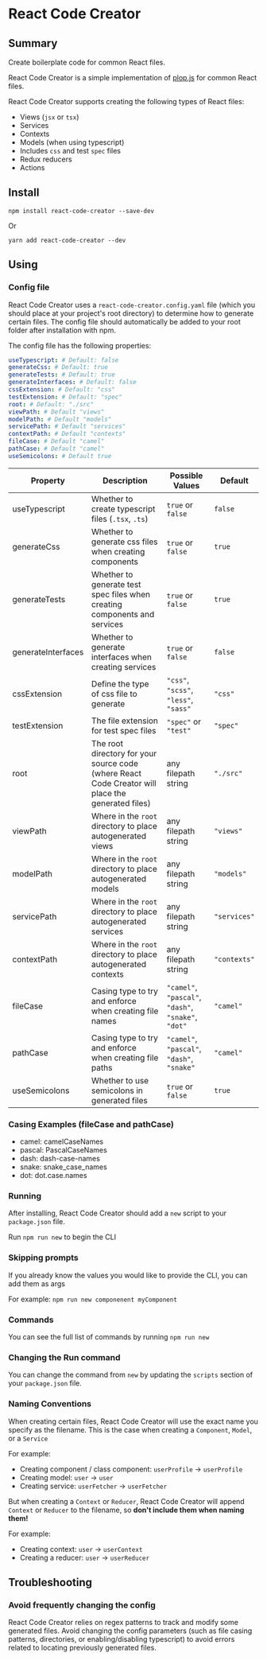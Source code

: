# React Code Creator

## Summary
Create boilerplate code for common React files.

React Code Creator is a simple implementation of [plop.js](https://plopjs.com/) for common React files.

React Code Creator supports creating the following types of React files:
* Views (`jsx` or `tsx`)
* Services
* Contexts
* Models (when using typescript)
* Includes `css` and test `spec` files
* Redux reducers
* Actions

## Install
`npm install react-code-creator --save-dev`

Or

`yarn add react-code-creator --dev`

## Using

### Config file
React Code Creator uses a `react-code-creator.config.yaml` file (which you should place at your project's root directory) to determine how to generate certain files. The config file should automatically be added to your root folder after installation with npm.

The config file has the following properties:

```yaml
useTypescript: # Default: false
generateCss: # Default: true
generateTests: # Default: true
generateInterfaces: # Default: false
cssExtension: # Default: "css"
testExtension: # Default: "spec"
root: # Default: "./src"
viewPath: # Default "views"
modelPath: # Default "models"
servicePath: # Default "services"
contextPath: # Default "contexts"
fileCase: # Default "camel"
pathCase: # Default "camel"
useSemicolons: # Default true
```

|Property|Description|Possible Values|Default|
|--------|-----------|---------------|-------|
|useTypescript|Whether to create typescript files (`.tsx`, `.ts`)|`true` or `false`|`false`|
|generateCss|Whether to generate css files when creating components|`true` or `false`|`true`|
|generateTests|Whether to generate test spec files when creating components and services|`true` or `false`|`true`|
|generateInterfaces|Whether to generate interfaces when creating services|`true` or `false`|`false`|
|cssExtension|Define the type of css file to generate|`"css"`, `"scss"`, `"less"`, `"sass"`|`"css"`|
|testExtension|The file extension for test spec files|`"spec"` or `"test"`|`"spec"`|
|root|The root directory for your source code (where React Code Creator will place the generated files)|any filepath string|`"./src"`|
|viewPath|Where in the `root` directory to place autogenerated views|any filepath string|`"views"`|
|modelPath|Where in the `root` directory to place autogenerated models|any filepath string|`"models"`|
|servicePath|Where in the `root` directory to place autogenerated services|any filepath string|`"services"`|
|contextPath|Where in the `root` directory to place autogenerated contexts|any filepath string|`"contexts"`|
|fileCase|Casing type to try and enforce when creating file names|`"camel"`, `"pascal"`, `"dash"`, `"snake"`, `"dot"`|`"camel"`|
|pathCase|Casing type to try and enforce when creating file paths|`"camel"`, `"pascal"`, `"dash"`, `"snake"`|`"camel"`|
|useSemicolons|Whether to use semicolons in generated files|`true` or `false`|`true`|

### Casing Examples (fileCase and pathCase)
* camel: camelCaseNames
* pascal: PascalCaseNames
* dash: dash-case-names
* snake: snake_case_names
* dot: dot.case.names

### Running
After installing, React Code Creator should add a `new` script to your `package.json` file.

Run `npm run new` to begin the CLI

### Skipping prompts
If you already know the values you would like to provide the CLI, you can add them as args

For example: `npm run new componenent myComponent`

### Commands
You can see the full list of commands by running `npm run new`

### Changing the Run command
You can change the command from `new` by updating the `scripts` section of your `package.json` file.

### Naming Conventions
When creating certain files, React Code Creator will use the exact name you specify as the filename. This is the case when creating a `Component`, `Model`, or a `Service`

For example:
* Creating component / class component: `userProfile` -> `userProfile`
* Creating model: `user` -> `user`
* Creating service: `userFetcher` -> `userFetcher`

But when creating a `Context` or `Reducer`, React Code Creator will append `Context` or `Reducer` to the filename, so **don't include them when naming them!**

For example:
* Creating context: `user` -> `userContext`
* Creating a reducer: `user` -> `userReducer`

## Troubleshooting

### Avoid frequently changing the config
React Code Creator relies on regex patterns to track and modify some generated files. Avoid changing the config parameters (such as file casing patterns, directories, or enabling/disabling typescript) to avoid errors related to locating previously generated files.